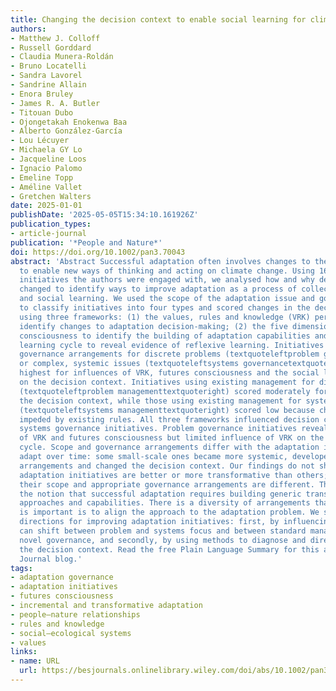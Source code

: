 ```yaml
---
title: Changing the decision context to enable social learning for climate adaptation
authors:
- Matthew J. Colloff
- Russell Gorddard
- Claudia Munera-Roldán
- Bruno Locatelli
- Sandra Lavorel
- Sandrine Allain
- Enora Bruley
- James R. A. Butler
- Titouan Dubo
- Ojongetakah Enokenwa Baa
- Alberto González-García
- Lou Lécuyer
- Michaela GY Lo
- Jacqueline Loos
- Ignacio Palomo
- Emeline Topp
- Améline Vallet
- Gretchen Walters
date: 2025-01-01
publishDate: '2025-05-05T15:34:10.161926Z'
publication_types:
- article-journal
publication: '*People and Nature*'
doi: https://doi.org/10.1002/pan3.70043
abstract: 'Abstract Successful adaptation often involves changes to the decision context
  to enable new ways of thinking and acting on climate change. Using 16 adaptation
  initiatives the authors were engaged with, we analysed how and why decision contexts
  changed to identify ways to improve adaptation as a process of collective deliberation
  and social learning. We used the scope of the adaptation issue and governance arrangements
  to classify initiatives into four types and scored changes in the decision context
  using three frameworks: (1) the values, rules and knowledge (VRK) perspective to
  identify changes to adaptation decision-making; (2) the five dimensions of futures
  consciousness to identify the building of adaptation capabilities and (3) the social
  learning cycle to reveal evidence of reflexive learning. Initiatives using novel
  governance arrangements for discrete problems (textquoteleftproblem governancetextquoteright)
  or complex, systemic issues (textquoteleftsystems governancetextquoteright) scored
  highest for influences of VRK, futures consciousness and the social learning cycle
  on the decision context. Initiatives using existing management for discrete problems
  (textquoteleftproblem managementtextquoteright) scored moderately for change in
  the decision context, while those using existing management for systemic issues
  (textquoteleftsystems managementtextquoteright) scored low because change was often
  impeded by existing rules. All three frameworks influenced decision contexts in
  systems governance initiatives. Problem governance initiatives revealed interactions
  of VRK and futures consciousness but limited influence of VRK on the social learning
  cycle. Scope and governance arrangements differ with the adaptation issue and initiatives
  adapt over time: some small-scale ones became more systemic, developed novel governance
  arrangements and changed the decision context. Our findings do not show that some
  adaptation initiatives are better or more transformative than others; just that
  their scope and appropriate governance arrangements are different. This questions
  the notion that successful adaptation requires building generic transformative adaptation
  approaches and capabilities. There is a diversity of arrangements that work. What
  is important is to align the approach to the adaptation problem. We suggest two
  directions for improving adaptation initiatives: first, by influencing how they
  can shift between problem and systems focus and between standard management and
  novel governance, and secondly, by using methods to diagnose and direct change in
  the decision context. Read the free Plain Language Summary for this article on the
  Journal blog.'
tags:
- adaptation governance
- adaptation initiatives
- futures consciousness
- incremental and transformative adaptation
- people–nature relationships
- rules and knowledge
- social–ecological systems
- values
links:
- name: URL
  url: https://besjournals.onlinelibrary.wiley.com/doi/abs/10.1002/pan3.70043
---
```

